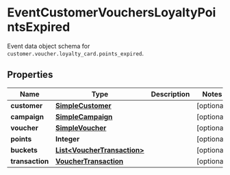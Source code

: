 

# EventCustomerVouchersLoyaltyPointsExpired

Event data object schema for `customer.voucher.loyalty_card.points_expired`.

## Properties

| Name | Type | Description | Notes |
|------------ | ------------- | ------------- | -------------|
|**customer** | [**SimpleCustomer**](SimpleCustomer.md) |  |  [optional] |
|**campaign** | [**SimpleCampaign**](SimpleCampaign.md) |  |  [optional] |
|**voucher** | [**SimpleVoucher**](SimpleVoucher.md) |  |  [optional] |
|**points** | **Integer** |  |  [optional] |
|**buckets** | [**List&lt;VoucherTransaction&gt;**](VoucherTransaction.md) |  |  [optional] |
|**transaction** | [**VoucherTransaction**](VoucherTransaction.md) |  |  [optional] |



